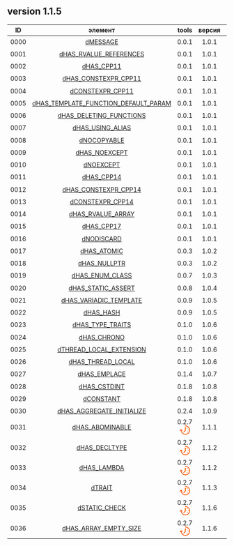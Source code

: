 ﻿
[P]: ../icons/progress.png
[V]: ../icons/success.png
[X]: ../icons/failed.png
[D]: ../icons/danger.png
[E]: ../icons/empty.png
[N]: ../icons/na.png

version 1.1.5
---

| **ID** | элемент                                    | tools           | версия |  статус   |  
|:------:|:------------------------------------------:|:---------------:|:------:|:---------:|  
|  0000  | [dMESSAGE][00]                             | 0.0.1           | 1.0.1  | [![V]][M] |  
|  0001  | [dHAS_RVALUE_REFERENCES][01]               | 0.0.1           | 1.0.1  | [![V]][M] |  
|  0002  | [dHAS_CPP11][02]                           | 0.0.1           | 1.0.1  | [![V]][M] |  
|  0003  | [dHAS_CONSTEXPR_CPP11][03]                 | 0.0.1           | 1.0.1  | [![V]][M] |  
|  0004  | [dCONSTEXPR_CPP11][04]                     | 0.0.1           | 1.0.1  | [![V]][M] |  
|  0005  | [dHAS_TEMPLATE_FUNCTION_DEFAULT_PARAM][05] | 0.0.1           | 1.0.1  | [![V]][M] |  
|  0006  | [dHAS_DELETING_FUNCTIONS][06]              | 0.0.1           | 1.0.1  | [![V]][M] |  
|  0007  | [dHAS_USING_ALIAS][07]                     | 0.0.1           | 1.0.1  | [![V]][M] |  
|  0008  | [dNOCOPYABLE][08]                          | 0.0.1           | 1.0.1  | [![V]][M] |  
|  0009  | [dHAS_NOEXCEPT][09]                        | 0.0.1           | 1.0.1  | [![V]][M] |  
|  0010  | [dNOEXCEPT][10]                            | 0.0.1           | 1.0.1  | [![V]][M] |  
|  0011  | [dHAS_CPP14][11]                           | 0.0.1           | 1.0.1  | [![V]][M] |  
|  0012  | [dHAS_CONSTEXPR_CPP14][12]                 | 0.0.1           | 1.0.1  | [![V]][M] |  
|  0013  | [dCONSTEXPR_CPP14][13]                     | 0.0.1           | 1.0.1  | [![V]][M] |  
|  0014  | [dHAS_RVALUE_ARRAY][14]                    | 0.0.1           | 1.0.1  | [![V]][M] |  
|  0015  | [dHAS_CPP17][15]                           | 0.0.1           | 1.0.1  | [![V]][M] |  
|  0016  | [dNODISCARD][16]                           | 0.0.1           | 1.0.1  | [![V]][M] |  
|  0017  | [dHAS_ATOMIC][17]                          | 0.0.3           | 1.0.2  | [![V]][M] |  
|  0018  | [dHAS_NULLPTR][18]                         | 0.0.3           | 1.0.2  | [![V]][M] |  
|  0019  | [dHAS_ENUM_CLASS][19]                      | 0.0.7           | 1.0.3  | [![V]][M] |  
|  0020  | [dHAS_STATIC_ASSERT][20]                   | 0.0.8           | 1.0.4  | [![V]][M] |  
|  0021  | [dHAS_VARIADIC_TEMPLATE][21]               | 0.0.9           | 1.0.5  | [![V]][M] |  
|  0022  | [dHAS_HASH][22]                            | 0.0.9           | 1.0.5  | [![V]][M] |  
|  0023  | [dHAS_TYPE_TRAITS][23]                     | 0.1.0           | 1.0.6  | [![V]][M] |  
|  0024  | [dHAS_CHRONO][24]                          | 0.1.0           | 1.0.6  | [![V]][M] |  
|  0025  | [dTHREAD_LOCAL_EXTENSION][25]              | 0.1.0           | 1.0.6  | [![V]][M] |  
|  0026  | [dHAS_THREAD_LOCAL][26]                    | 0.1.0           | 1.0.6  | [![V]][M] |  
|  0027  | [dHAS_EMPLACE][27]                         | 0.1.4           | 1.0.7  | [![V]][M] |  
|  0028  | [dHAS_CSTDINT][28]                         | 0.1.8           | 1.0.8  | [![V]][M] |  
|  0029  | [dCONSTANT][29]                            | 0.1.8           | 1.0.8  | [![V]][M] |  
|  0030  | [dHAS_AGGREGATE_INITIALIZE][30]            | 0.2.4           | 1.0.9  | [![V]][M] |  
|  0031  | [dHAS_ABOMINABLE][31]                      | 0.2.7 [![P]][M] | 1.1.1  | [![V]][M] |  
|  0032  | [dHAS_DECLTYPE][32]                        | 0.2.7 [![P]][M] | 1.1.2  | [![V]][M] |  
|  0033  | [dHAS_LAMBDA][33]                          | 0.2.7 [![P]][M] | 1.1.2  | [![V]][M] |  
|  0034  | [dTRAIT][34]                               | 0.2.7 [![P]][M] | 1.1.3  | [![V]][M] |  
|  0035  | [dSTATIC_CHECK][35]                        | 0.2.7 [![P]][M] | 1.1.6  | [![V]][M] |  
|  0036  | [dHAS_ARRAY_EMPTY_SIZE][36]                | 0.2.7 [![P]][M] | 1.1.6  | [![V]][M] |  

[M]:  #features  "возможности компиляторов"  
[00]: #features  "вывод сообщений времени сборки"  
[01]: #features  "поддерживает ли компилятор rvalue reference"  
[02]: #features  "поддерживает ли компилятор c++11"  
[03]: #features  "поддерживает ли компилятор constexpr c++11"  
[04]: #features  "constexpr/inline"  
[05]: #features  "поддерживают ли компилятор параметры по умолчанию для шаблонов функций"  
[06]: #features  "поддерживают ли компилятор синтаксис удаленных функций"  
[07]: #features  "поддерживают ли компилятор шаблонный typedef (template using)"  
[08]: #features  "макрос dNOCOPYABLE"  
[09]: #features  "поддерживает ли компилятор noexcept"  
[10]: #features  "макрос dNOEXCEPT"  
[11]: #features  "поддерживают ли компилятор c++14"  
[12]: #features  "поддерживают ли компилятор constexpr c++14"  
[13]: #features  "constexpr/inline"  
[14]: #features  "поддерживает ли компилятор rvalue reference для массивов"  
[15]: #features  "поддерживает ли компилятор c++17"  
[16]: #features  "атрибут [[nodiscard]]"  
[17]: #features  "поддерживает ли компилятор <atomic>"  

[18]: #features  "поддерживает ли компилятор nullptr"  
[19]: #features  "поддерживает ли компилятор enum class"  
[20]: #features  "поддерживает ли компилятор static_assert"  
[21]: #features  "поддерживает ли компилятор variadic template"  
[22]: #features  "поддерживает ли компилятор std::hash"  
[23]: #features  "поддерживает ли компилятор <type_traits>"  
[24]: #features  "поддерживает ли компилятор <chrono>"  
[25]: #features  "расширение от компилятора: thread_local"  
[26]: #features  "поддерживает ли компилятор thread_local"  
[27]: #features  "поддерживаются ли методы emplace для стандартных контейнеров"
[28]: #features  "поддерживает ли компилятор <cstdint>"
[29]: #features  "constexpr/const"
[30]: #features  "поддерживает ли компилятор агрегатную инициализацию"

[31]: #features  "поддерживает ли компилятор отвратительные типы: void()const"
[32]: #features  "поддерживает ли компилятор decltype"
[33]: #features  "поддерживает ли компилятор лямбда-функции"
[34]: #features  "для новых компиляторов раскрывается в std. для старых - tools"

[35]: #features  "статический ассерт на базе LOKI_STATIC_ASSERT"
[36]: #features  "поддерживает ли компилятор тип данных массива без размера"


